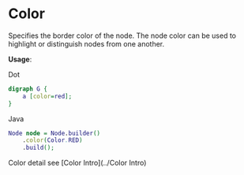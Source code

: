 # Color

Specifies the border color of the node. The node color can be used to highlight or distinguish nodes from one another.

**Usage**:

Dot

```dot
digraph G {
    a [color=red];
}
```

Java

```dot
Node node = Node.builder()
    .color(Color.RED)
    .build();
```

Color detail see [Color Intro](../Color Intro)